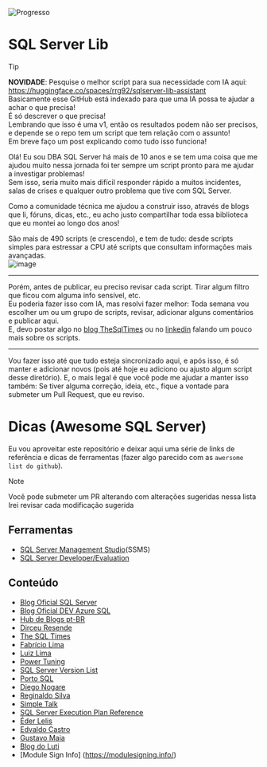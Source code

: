 ﻿![Progresso](https://progress-bar.xyz/33/?width=200&title=172%2F521%20scripts)
# SQL Server Lib

> [!TIP]
> **NOVIDADE**: Pesquise o melhor script para sua necessidade com IA aqui: https://huggingface.co/spaces/rrg92/sqlserver-lib-assistant  
> Basicamente esse GitHub está indexado para que uma IA possa te ajudar a achar o que precisa!  
> É só descrever o que precisa!  
> Lembrando que isso é uma v1, então os resultados podem não ser precisos, e depende se o repo tem um script que tem relação com o assunto!  
> Em breve faço um post explicando como tudo isso funciona!  

Olá! Eu sou DBA SQL Server há mais de 10 anos e se tem uma coisa que me ajudou muito nessa jornada foi ter sempre um script pronto para me ajudar a investigar problemas!  
Sem isso, seria muito mais difícil responder rápido a muitos incidentes, salas de crises e qualquer outro problema que tive com SQL Server.  

Como a comunidade técnica me ajudou a construir isso, através de blogs que li, fóruns, dicas, etc., eu acho justo compartilhar toda essa biblioteca que eu montei ao longo dos anos!  

São mais de 490 scripts (e crescendo), e tem de tudo: desde scripts simples para estressar a CPU até scripts que consultam informações mais avançadas.  
![image](https://github.com/user-attachments/assets/24534a25-c297-4652-85d1-017485112ef9)

---

Porém, antes de publicar, eu preciso revisar cada script.  Tirar algum filtro que ficou com alguma info sensível, etc.  
Eu poderia fazer isso com IA, mas resolvi fazer melhor: Toda semana vou escolher um ou um grupo de scripts, revisar, adicionar alguns comentários e publicar aqui.  
E, devo postar algo no [blog TheSqlTimes](https://thesqltimes.com) ou no [linkedin] falando um pouco mais sobre os scripts.  

---

Vou fazer isso até que tudo esteja sincronizado aqui, e após isso, é só manter e adicionar novos (pois até hoje eu adiciono ou ajusto algum script desse diretório).
E, o mais legal é que você pode me ajudar a manter isso também: Se tiver alguma correção, ideia, etc., fique a vontade para submeter um Pull Request, que eu reviso.

[linkedin]: https://www.linkedin.com/in/rodrigoribeirogomes/


# Dicas (Awesome SQL Server)

Eu vou aproveitar este repositório e deixar aqui uma série de links de referência e dicas de ferramentas (fazer algo parecido com as `awersome list do github`).  

> [!NOTE]
> Você pode submeter um PR alterando com alterações sugeridas nessa lista  
> Irei revisar cada modificação sugerida


## Ferramentas

- [SQL Server Management Studio](https://learn.microsoft.com/en-us/sql/ssms/download-sql-server-management-studio-ssms?view=sql-server-ver16)(SSMS)
- [SQL Server Developer/Evaluation](https://www.microsoft.com/en-us/sql-server/sql-server-downloads)


## Conteúdo

- [Blog Oficial SQL Server](https://www.microsoft.com/en-us/sql-server/blog/)
- [Blog Oficial DEV Azure SQL](https://devblogs.microsoft.com/azure-sql/)
- [Hub de Blogs pt-BR](https://mssqlserver.com.br/)
- [Dirceu Resende](https://dirceuresende.com.br)
- [The SQL Times](https://thesqltimes.com)
- [Fabrício Lima](https://www.fabriciolima.net/blog/)
- [Luiz Lima](https://luizlima.net/luiz-vitor-foto-blog/)
- [Power Tuning](https://powertuning.com.br/blog/)
- [SQL Server Version List](https://sqlserverbuilds.blogspot.com/)
- [Porto SQL](https://portosql.wordpress.com/)
- [Diego Nogare](https://diegonogare.net/)
- [Reginaldo Silva](https://blogdojamal.wordpress.com/)
- [Simple Talk](https://www.red-gate.com/simple-talk/)
- [SQL Server Execution Plan Reference](https://sqlserverfast.com/epr/)
- [Éder Lelis](https://ederlelis.com.br/blog/)
- [Edvaldo Castro](https://edvaldocastro.com/)
- [Gustavo Maia](https://gustavomaiaaguiar.wordpress.com/)
- [Blog do Luti](https://luticm.blogspot.com/)
- [Module Sign Info] (https://modulesigning.info/)
